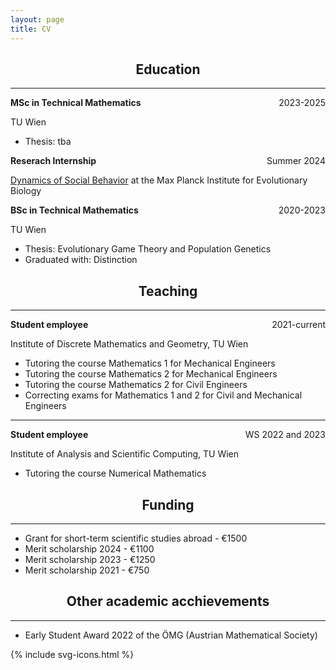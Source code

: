 ```yaml
---
layout: page
title: CV
---
```


<h2 style="text-align: center;">Education</h2>

<hr>
<p>
    <span> <b>MSc in Technical Mathematics </b> </span>
    <span style="float:right;">2023-2025</span>
    <div class="clearix"></div>
</p>


TU Wien

- Thesis: tba

<p>
    <span> <b>Reserach Internship </b> </span>
    <span style="float:right;">Summer 2024</span>
    <div class="clearix"></div>
</p>

[Dynamics of Social Behavior](http://web.evolbio.mpg.de/social-behaviour/) at the Max Planck Institute for Evolutionary Biology

<p>
    <span> <b>BSc in Technical Mathematics</b> </span>
    <span style="float:right;">2020-2023</span>
    <div class="clearix"></div>
</p>


TU Wien

- Thesis: Evolutionary Game Theory and Population Genetics
- Graduated with: Distinction

<h2 style="text-align: center;">Teaching</h2>

<hr>
<p>
    <span> <b>Student employee </b> </span>
    <span style="float:right;">2021-current</span>
    <div class="clearix"></div>
</p>

Institute of Discrete Mathematics and Geometry, TU Wien

- Tutoring the course Mathematics 1 for Mechanical Engineers
- Tutoring the course Mathematics 2 for Mechanical Engineers
- Tutoring the course Mathematics 2 for Civil Engineers
- Correcting exams for Mathematics 1 and 2 for Civil and Mechanical Engineers

<hr>
<p>
    <span> <b>Student employee </b> </span>
    <span style="float:right;">WS 2022 and 2023</span>
    <div class="clearix"></div>
</p>

Institute of Analysis and Scientific Computing, TU Wien

- Tutoring the course Numerical Mathematics






<h2 style="text-align: center;">Funding</h2>
<hr>

- Grant for short-term scientific studies abroad - €1500 
- Merit scholarship 2024 - €1100
- Merit scholarship 2023 - €1250
- Merit scholarship 2021 - €750

<h2 style="text-align: center;">Other academic acchievements</h2>
<hr>

- Early Student Award 2022 of the ÖMG (Austrian Mathematical Society)



{% include svg-icons.html %}
